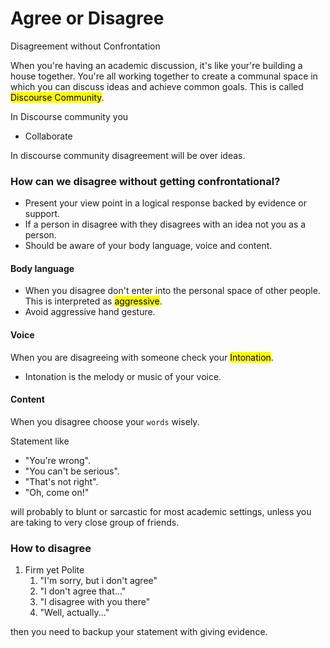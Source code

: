 # Agree or Disagree
Disagreement without Confrontation

When you're having an academic discussion, it's like your're building a house together. You're all working together to create a communal space in which you can discuss ideas and achieve common goals. This is called <mark>Discourse Community</mark>.

In Discourse community you
- Collaborate

In discourse community disagreement will be over ideas.


### How can we disagree without getting confrontational?
- Present your view point in a logical response backed by evidence or support.
- If a person in disagree with they disagrees with an idea not you as a person.
- Should be aware of your body language, voice and content.

#### Body language

- When you disagree don't enter into the personal space of other people. This is interpreted as <mark>aggressive</mark>.
- Avoid aggressive hand gesture.

#### Voice
When you are disagreeing with someone check your <mark>Intonation</mark>.

- Intonation is the melody or music of your voice.

#### Content
When you disagree choose your `words` wisely.

Statement like
- "You're wrong".
- "You can't be serious".
- "That's not right".
- "Oh, come on!"

will probably to blunt or sarcastic for most academic settings, unless you are taking to very close group of friends.

### How to disagree

1. Firm yet Polite
	1. "I'm sorry, but i don't agree"
	2. "I don't agree that..."
	3. "I disagree with you there"
	4. "Well, actually..."

then you need to backup your statement with giving evidence.

